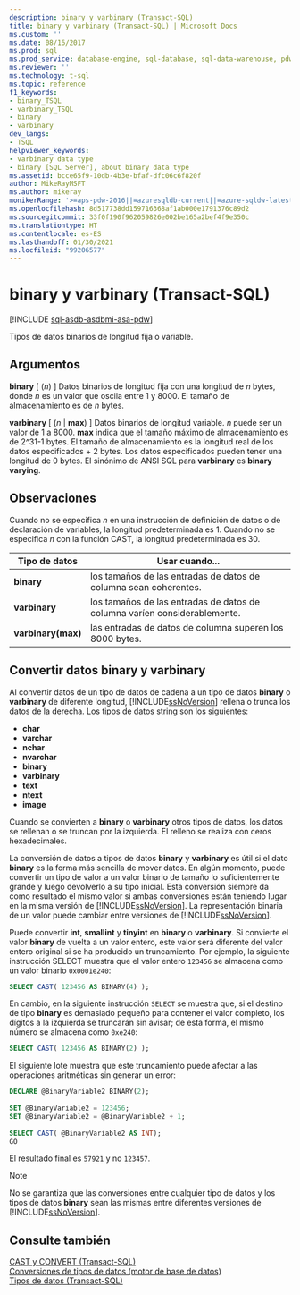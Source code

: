 ```yaml
---
description: binary y varbinary (Transact-SQL)
title: binary y varbinary (Transact-SQL) | Microsoft Docs
ms.custom: ''
ms.date: 08/16/2017
ms.prod: sql
ms.prod_service: database-engine, sql-database, sql-data-warehouse, pdw
ms.reviewer: ''
ms.technology: t-sql
ms.topic: reference
f1_keywords:
- binary_TSQL
- varbinary_TSQL
- binary
- varbinary
dev_langs:
- TSQL
helpviewer_keywords:
- varbinary data type
- binary [SQL Server], about binary data type
ms.assetid: bcce65f9-10db-4b3e-bfaf-dfc06c6f820f
author: MikeRayMSFT
ms.author: mikeray
monikerRange: '>=aps-pdw-2016||=azuresqldb-current||=azure-sqldw-latest||>=sql-server-2016||>=sql-server-linux-2017||=azuresqldb-mi-current'
ms.openlocfilehash: 8d517738dd159716368af1ab000e1791376c89d2
ms.sourcegitcommit: 33f0f190f962059826e002be165a2bef4f9e350c
ms.translationtype: HT
ms.contentlocale: es-ES
ms.lasthandoff: 01/30/2021
ms.locfileid: "99206577"
---
```

# <a name="binary-and-varbinary-transact-sql"></a>binary y varbinary (Transact-SQL)

[!INCLUDE [sql-asdb-asdbmi-asa-pdw](../../includes/applies-to-version/sql-asdb-asdbmi-asa-pdw.md)]

Tipos de datos binarios de longitud fija o variable.
  
## <a name="arguments"></a>Argumentos

**binary** [ (_n_) ] Datos binarios de longitud fija con una longitud de _n_ bytes, donde _n_ es un valor que oscila entre 1 y 8000. El tamaño de almacenamiento es de _n_ bytes.
  
**varbinary** [ (_n_ | **max**) ] Datos binarios de longitud variable. _n_ puede ser un valor de 1 a 8000. **max** indica que el tamaño máximo de almacenamiento es de 2^31-1 bytes. El tamaño de almacenamiento es la longitud real de los datos especificados + 2 bytes. Los datos especificados pueden tener una longitud de 0 bytes. El sinónimo de ANSI SQL para **varbinary** es **binary varying**.
  
## <a name="remarks"></a>Observaciones  
Cuando no se especifica _n_ en una instrucción de definición de datos o de declaración de variables, la longitud predeterminada es 1. Cuando no se especifica _n_ con la función CAST, la longitud predeterminada es 30.

| Tipo de datos | Usar cuando... |
| --- | --- |
| **binary** | los tamaños de las entradas de datos de columna sean coherentes.|
| **varbinary** | los tamaños de las entradas de datos de columna varíen considerablemente.|
| **varbinary(max)** | las entradas de datos de columna superen los 8000 bytes.|


## <a name="converting-binary-and-varbinary-data"></a>Convertir datos binary y varbinary
Al convertir datos de un tipo de datos de cadena a un tipo de datos **binary** o **varbinary** de diferente longitud, [!INCLUDE[ssNoVersion](../../includes/ssnoversion-md.md)] rellena o trunca los datos de la derecha. Los tipos de datos string son los siguientes:

* **char** 
* **varchar**
* **nchar**
* **nvarchar**
* **binary**
* **varbinary**
* **text**
* **ntext**
* **image**

Cuando se convierten a **binary** o **varbinary** otros tipos de datos, los datos se rellenan o se truncan por la izquierda. El relleno se realiza con ceros hexadecimales.
  
La conversión de datos a tipos de datos **binary** y **varbinary** es útil si el dato **binary** es la forma más sencilla de mover datos. En algún momento, puede convertir un tipo de valor a un valor binario de tamaño lo suficientemente grande y luego devolverlo a su tipo inicial. Esta conversión siempre da como resultado el mismo valor si ambas conversiones están teniendo lugar en la misma versión de [!INCLUDE[ssNoVersion](../../includes/ssnoversion-md.md)]. La representación binaria de un valor puede cambiar entre versiones de [!INCLUDE[ssNoVersion](../../includes/ssnoversion-md.md)].
  
Puede convertir **int**, **smallint** y **tinyint** en **binary** o **varbinary**. Si convierte el valor **binary** de vuelta a un valor entero, este valor será diferente del valor entero original si se ha producido un truncamiento. Por ejemplo, la siguiente instrucción SELECT muestra que el valor entero `123456` se almacena como un valor binario `0x0001e240`:
  
```sql
SELECT CAST( 123456 AS BINARY(4) );  
```  
  
En cambio, en la siguiente instrucción `SELECT` se muestra que, si el destino de tipo **binary** es demasiado pequeño para contener el valor completo, los dígitos a la izquierda se truncarán sin avisar; de esta forma, el mismo número se almacena como `0xe240`:
  
```sql
SELECT CAST( 123456 AS BINARY(2) );  
```  
  
El siguiente lote muestra que este truncamiento puede afectar a las operaciones aritméticas sin generar un error:
  
```sql
DECLARE @BinaryVariable2 BINARY(2);  
  
SET @BinaryVariable2 = 123456;  
SET @BinaryVariable2 = @BinaryVariable2 + 1;  
  
SELECT CAST( @BinaryVariable2 AS INT);  
GO  
```  
  
El resultado final es `57921` y no `123457`.
  
> [!NOTE]  
>  No se garantiza que las conversiones entre cualquier tipo de datos y los tipos de datos **binary** sean las mismas entre diferentes versiones de [!INCLUDE[ssNoVersion](../../includes/ssnoversion-md.md)].  
  
## <a name="see-also"></a>Consulte también
[CAST y CONVERT &#40;Transact-SQL&#41;](../../t-sql/functions/cast-and-convert-transact-sql.md)  
[Conversiones de tipos de datos &#40;motor de base de datos&#41;](../../t-sql/data-types/data-type-conversion-database-engine.md)  
[Tipos de datos &#40;Transact-SQL&#41;](../../t-sql/data-types/data-types-transact-sql.md)
  
  
